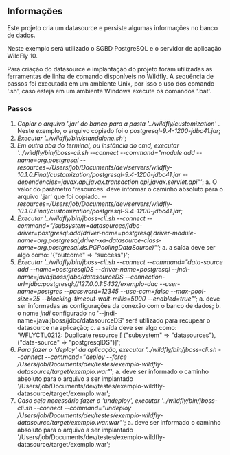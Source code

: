 ## Informações

Este projeto cria um datasource e persiste algumas informações no banco de dados.

Neste exemplo será utilizado o SGBD PostgreSQL e o servidor de aplicação WildFly 10.

Para criação do datasource e implantação do projeto foram utilizadas as ferramentas de linha de comando disponíveis no Wildfly. A sequência de passos foi executada em um ambiente Unix, por isso o uso dos comando '.sh', caso esteja em um ambiente Windows execute os comandos '.bat'.

### Passos
1. *Copiar o arquivo '.jar' do banco para a pasta '../wildfly/customization'* . Neste exemplo, o arquivo copiado foi o *postgresql-9.4-1200-jdbc41.jar*;
2. *Executar '../wildfly/bin/standalone.sh'*;
3. *Em outra aba do terminal, ou instância do cmd, executar '../wildfly/bin/jboss-cli.sh --connect --command="module add --name=org.postgresql --resources=/Users/job/Documents/dev/servers/wildfly-10.1.0.Final/customization/postgresql-9.4-1200-jdbc41.jar --dependencies=javax.api,javax.transaction.api,javax.servlet.api"'*;
  a. O valor do parâmetro 'resources' deve informar o caminho absoluto para o arquivo '.jar' que foi copiado. *--resources=/Users/job/Documents/dev/servers/wildfly-10.1.0.Final/customization/postgresql-9.4-1200-jdbc41.jar*;
4. *Executar '../wildfly/bin/jboss-cli.sh  --connect --command="/subsystem=datasources/jdbc-driver=postgresql:add(driver-name=postgresql,driver-module-name=org.postgresql,driver-xa-datasource-class-name=org.postgresql.ds.PGPoolingDataSource)"'*;
  a. a saída deve ser algo como: '{"outcome" => "success"}';
6. *Executar '../wildfly/bin/jboss-cli.sh  --connect --command="data-source add --name=postgresqlDS --driver-name=postgresql --jndi-name=java:jboss/jdbc/datasourceDS --connection-url=jdbc:postgresql://127.0.0.1:5432/exemplo-dac --user-name=postgres --password=12345 --use-ccm=false --max-pool-size=25 --blocking-timeout-wait-millis=5000 --enabled=true"'*;
  a. deve ser informadas as configurações da conexão com o banco de dados;
  b. o nome *jndi* configurado no '--jndi-name=java:jboss/jdbc/datasourceDS' será utilizado para recupear o datasource na aplicação;
  c. a saída deve ser algo como:  'WFLYCTL0212: Duplicate resource [
    ("subsystem" => "datasources"),
    ("data-source" => "postgresqlDS")]';
7. *Para fazer o 'deploy' da aplicação, executar '../wildfly/bin/jboss-cli.sh --connect --command="deploy --force /Users/job/Documents/dev/testes/exemplo-wildfly-datasource/target/exemplo.war"'*;
  a. deve ser informado o caminho absoluto para o arquivo a ser implantado '/Users/job/Documents/dev/testes/exemplo-wildfly-datasource/target/exemplo.war';
8. *Caso seja necessário fazer o 'undeploy', executar '../wildfly/bin/jboss-cli.sh --connect --command="undeploy /Users/job/Documents/dev/testes/exemplo-wildfly-datasource/target/exemplo.war.war"'*;
  a. deve ser informado o caminho absoluto para o arquivo a ser implantado '/Users/job/Documents/dev/testes/exemplo-wildfly-datasource/target/exemplo.war';
